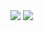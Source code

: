 
<img src="https://capsule-render.vercel.app/api?type=wave&color=auto&height=200&section=header&text=Welcome My Github!%20render&fontSize=90" />

<img src="https://capsule-render.vercel.app/api?type=wave&color=auto&height=300&section=header&text=capsule%20render&fontSize=90" />
